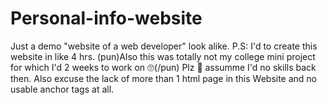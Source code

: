 # Personal-info-website
Just a demo "website of a web developer"  look alike. P.S: I'd to create this website in like 4 hrs.
(pun)Also this was totally not my college mini project for which I'd 2 weeks to work on 🙄(/pun)
Plz 🙏 assumme I'd no skills back then.
Also excuse the lack of more than 1 html page in this Website and no usable anchor tags at all.
